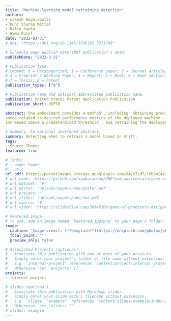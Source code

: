 ```yaml
---
title: "Machine-learning model retraining detection"
authors:
- Lokesh Nagalapatti
- Ruhi Sharma Mittal 
- Nitin Gupta
- Hima Patel
date: "2022-03-31"
# doi: "https://doi.org/10.1145/3336191.3371788"

# Schedule page publish date (NOT publication's date).
publishDate: "2022-3-31"

# Publication type.
# Legend: 0 = Uncategorized; 1 = Conference paper; 2 = Journal article;
# 3 = Preprint / Working Paper; 4 = Report; 5 = Book; 6 = Book section;
# 7 = Thesis; 8 = Patent
publication_types: ["8"]

# Publication name and optional abbreviated publication name.
publication: United States Patent Application Publication
publication_short: USPTO

abstract: One embodiment provides a method , including  obtaining predictions generated by a deployed machine - learning model ; generating , from the obtained redictions , a validation dataset comprising a plurality of data points, wherein the validation dataset is generated in view of user prefer
ences related to desired performance metrics of the deployed machine - learning model ; ranking the plurality of data points of the validation dataset in view of the user preferences ; determining the deployed machine - learning model needs to be retrained by comparing the ranked plurality of data points to a training dataset used to train the deployed machine learning model and identifying , based upon the comparison, a quality of the deployed machine - learning model can be
increased above a predetermined threshold ; and retraining the deployed machine learning model utilizing a new train ing dataset being based upon the validation dataset and the ranked plurality of data points

# Summary. An optional shortened abstract.
summary: Detecting when to retrain a model based on drift. 
tags:
- Source Themes
featured: true

# links:
# - name: Paper
#   url: 
url_pdf: https://patentimages.storage.googleapis.com/04/e7/d7/16b9414a9e3e23/US20220101186A1.pdf
# url_code: 'https://github.com/sambaranban/ONE?utm_source=catalyzex.com'
# url_dataset: '#'
# url_poster: 'uploads/papers/one/poster.pdf'
# url_project: ''
# url_slides: 'uploads/papers/one/one.pdf'
# url_source: '#'
# url_video: 'https://slideslive.com/38949109/game-of-gradients-mitigating-irrelevant-clients-in-federated-learning'

# Featured image
# To use, add an image named `featured.jpg/png` to your page's folder. 
image:
  caption: 'Image credit: [**Unsplash**](https://unsplash.com/photos/pLCdAaMFLTE)'
  focal_point: ""
  preview_only: false

# Associated Projects (optional).
#   Associate this publication with one or more of your projects.
#   Simply enter your project's folder or file name without extension.
#   E.g. `internal-project` references `content/project/internal-project/index.md`.
#   Otherwise, set `projects: []`.
projects:
- internal-project

# Slides (optional).
#   Associate this publication with Markdown slides.
#   Simply enter your slide deck's filename without extension.
#   E.g. `slides: "example"` references `content/slides/example/index.md`.
#   Otherwise, set `slides: ""`.
# slides: example
---
```

<!-- 
{{% callout note %}}
Click the *Cite* button above to demo the feature to enable visitors to import publication metadata into their reference management software.
{{% /callout %}}

{{% callout note %}}
Create your slides in Markdown - click the *Slides* button to check out the example.
{{% /callout %}}

Supplementary notes can be added here, including [code, math, and images](https://wowchemy.com/docs/writing-markdown-latex/). -->
